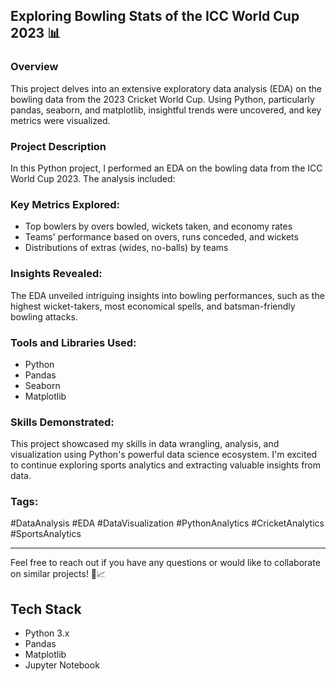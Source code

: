 ## Exploring Bowling Stats of the ICC World Cup 2023 📊

### Overview
This project delves into an extensive exploratory data analysis (EDA) on the bowling data from the 2023 Cricket World Cup. Using Python, particularly pandas, seaborn, and matplotlib, insightful trends were uncovered, and key metrics were visualized.

### Project Description
In this Python project, I performed an EDA on the bowling data from the ICC World Cup 2023. The analysis included:

### Key Metrics Explored:
- Top bowlers by overs bowled, wickets taken, and economy rates
- Teams' performance based on overs, runs conceded, and wickets
- Distributions of extras (wides, no-balls) by teams

### Insights Revealed:
The EDA unveiled intriguing insights into bowling performances, such as the highest wicket-takers, most economical spells, and batsman-friendly bowling attacks.

### Tools and Libraries Used:
- Python
- Pandas
- Seaborn
- Matplotlib

### Skills Demonstrated:
This project showcased my skills in data wrangling, analysis, and visualization using Python's powerful data science ecosystem. I'm excited to continue exploring sports analytics and extracting valuable insights from data.

### Tags:
#DataAnalysis #EDA #DataVisualization #PythonAnalytics #CricketAnalytics #SportsAnalytics

---

Feel free to reach out if you have any questions or would like to collaborate on similar projects! 🏏📈
## Tech Stack

- Python 3.x
- Pandas
- Matplotlib
- Jupyter Notebook

